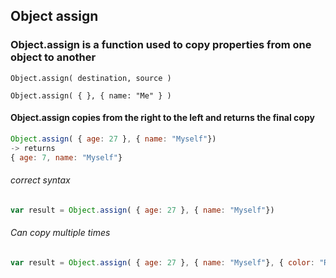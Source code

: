 ## Object assign

### Object.assign is a function used to copy properties from one object to another

`Object.assign( destination, source )`

`Object.assign( { }, { name: "Me" } )`

#### Object.assign copies from the right to the left and returns the final copy

```js
Object.assign( { age: 27 }, { name: "Myself"}) 
-> returns 
{ age: 7, name: "Myself"}
```

###### correct syntax
```js
var result = Object.assign( { age: 27 }, { name: "Myself"}) 
```

###### Can copy multiple times 
```js
var result = Object.assign( { age: 27 }, { name: "Myself"}, { color: "Red"}, { food: "Wings" }) 
```